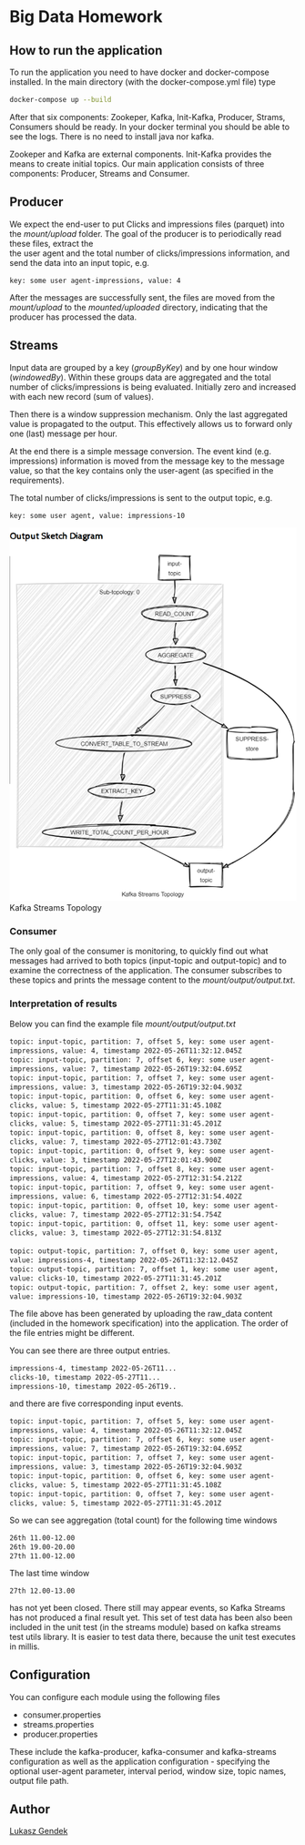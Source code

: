 # Big Data Homework

## How to run the application

To run the application you need to have docker and docker-compose installed.
In the main directory (with the docker-compose.yml file) type

```bash
docker-compose up --build
```
After that six components: Zookeper, Kafka, Init-Kafka, Producer, Strams, Consumers should be ready. 
In your docker terminal you should be able to see the logs. There is no need to install java nor kafka. 

Zookeper and Kafka are external components. Init-Kafka provides the means to create initial topics. Our main application consists of three components: Producer, Streams and Consumer.

## Producer 
We expect the end-user to put Clicks and impressions files (parquet) into the _mount/upload_ folder. 
The goal of the producer is to periodically read these files, extract the  
the user agent and the total number of clicks/impressions information,
and send the data into an input topic, e.g.
```
key: some user agent-impressions, value: 4
```
After the messages are successfully sent, the files are moved from the _mount/upload_ to the _mounted/uploaded_ directory,
indicating that the producer has processed the data.

## Streams
Input data are grouped by a key (_groupByKey_) and by one hour window (_windowedBy_). 
Within these groups data are aggregated and the total number of clicks/impressions is being evaluated.
Initially zero and increased with each new record (sum of values).

Then there is a window suppression mechanism. Only the last aggregated value is propagated to the output. 
This effectively allows us to forward only one (last) message per hour.  

At the end there is a simple message conversion. The event kind (e.g. impressions) information is moved from the message 
key to the message value,
so that the key contains only the user-agent (as specified in the requirements).

The total number of clicks/impressions is sent to the output topic, e.g.
```
key: some user agent, value: impressions-10
```

![Topology](images/topology.png)
Kafka Streams Topology

### Consumer
The only goal of the consumer is monitoring, to quickly find out what messages had arrived 
to both topics (input-topic and output-topic) and to examine the correctness of the application.
The consumer subscribes to these topics and prints the message content to the _mount/output/output.txt_. 

### Interpretation of results
Below you can find the example file _mount/output/output.txt_

```
topic: input-topic, partition: 7, offset 5, key: some user agent-impressions, value: 4, timestamp 2022-05-26T11:32:12.045Z
topic: input-topic, partition: 7, offset 6, key: some user agent-impressions, value: 7, timestamp 2022-05-26T19:32:04.695Z
topic: input-topic, partition: 7, offset 7, key: some user agent-impressions, value: 3, timestamp 2022-05-26T19:32:04.903Z
topic: input-topic, partition: 0, offset 6, key: some user agent-clicks, value: 5, timestamp 2022-05-27T11:31:45.108Z
topic: input-topic, partition: 0, offset 7, key: some user agent-clicks, value: 5, timestamp 2022-05-27T11:31:45.201Z
topic: input-topic, partition: 0, offset 8, key: some user agent-clicks, value: 7, timestamp 2022-05-27T12:01:43.730Z
topic: input-topic, partition: 0, offset 9, key: some user agent-clicks, value: 3, timestamp 2022-05-27T12:01:43.900Z
topic: input-topic, partition: 7, offset 8, key: some user agent-impressions, value: 4, timestamp 2022-05-27T12:31:54.212Z
topic: input-topic, partition: 7, offset 9, key: some user agent-impressions, value: 6, timestamp 2022-05-27T12:31:54.402Z
topic: input-topic, partition: 0, offset 10, key: some user agent-clicks, value: 7, timestamp 2022-05-27T12:31:54.754Z
topic: input-topic, partition: 0, offset 11, key: some user agent-clicks, value: 3, timestamp 2022-05-27T12:31:54.813Z

topic: output-topic, partition: 7, offset 0, key: some user agent, value: impressions-4, timestamp 2022-05-26T11:32:12.045Z
topic: output-topic, partition: 7, offset 1, key: some user agent, value: clicks-10, timestamp 2022-05-27T11:31:45.201Z
topic: output-topic, partition: 7, offset 2, key: some user agent, value: impressions-10, timestamp 2022-05-26T19:32:04.903Z
```

The file above has been generated by uploading the raw_data content (included in the homework specification) into the application.
The order of the file entries might be different.

You can see there are three output entries.
```
impressions-4, timestamp 2022-05-26T11...
clicks-10, timestamp 2022-05-27T11...
impressions-10, timestamp 2022-05-26T19..
```
and there are five corresponding input events.

```
topic: input-topic, partition: 7, offset 5, key: some user agent-impressions, value: 4, timestamp 2022-05-26T11:32:12.045Z
topic: input-topic, partition: 7, offset 6, key: some user agent-impressions, value: 7, timestamp 2022-05-26T19:32:04.695Z
topic: input-topic, partition: 7, offset 7, key: some user agent-impressions, value: 3, timestamp 2022-05-26T19:32:04.903Z
topic: input-topic, partition: 0, offset 6, key: some user agent-clicks, value: 5, timestamp 2022-05-27T11:31:45.108Z
topic: input-topic, partition: 0, offset 7, key: some user agent-clicks, value: 5, timestamp 2022-05-27T11:31:45.201Z
```
So we can see aggregation (total count) for the following time windows
```
26th 11.00-12.00 
26th 19.00-20.00 
27th 11.00-12.00
```
The last time window 
```
27th 12.00-13.00 
```
has not yet been closed. There still may appear events, so Kafka Streams has not produced a final result yet.
This set of test data has been also been included in the unit test (in the streams module) based on kafka streams test utils library. 
It is easier to test data there, because the unit test executes in millis.


## Configuration

You can configure each module using the following files
- consumer.properties
- streams.properties
- producer.properties

These include the kafka-producer, kafka-consumer and kafka-streams configuration as well as the application configuration -
specifying the optional user-agent parameter, interval period, window size, topic names, output file path. 

## Author
[Lukasz Gendek](https://www.linkedin.com/in/%C5%82ukasz-gendek-0ba3b0a/)
